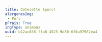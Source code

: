 ```yaml
---
title: Côtelette (porc)
alergenesIng:
 - Porc
pFrais: True
ingType: animaux
uuid: b12ac038-ffa8-4525-9d80-6f0a97962ea4
---
```

